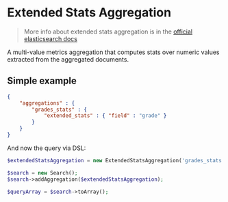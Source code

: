 # Extended Stats Aggregation

> More info about extended stats aggregation is in the [official elasticsearch docs][1]

A multi-value metrics aggregation that computes stats over numeric values extracted from the aggregated documents.

## Simple example

```JSON
{
    "aggregations" : {
        "grades_stats" : {
            "extended_stats" : { "field" : "grade" }
        }
    }
}
```

And now the query via DSL:

```php
$extendedStatsAggregation = new ExtendedStatsAggregation('grades_stats', 'grade');

$search = new Search();
$search->addAggregation($extendedStatsAggregation);

$queryArray = $search->toArray();
```

[1]: https://www.elastic.co/guide/en/elasticsearch/reference/current/search-aggregations-metrics-extendedstats-aggregation.html
